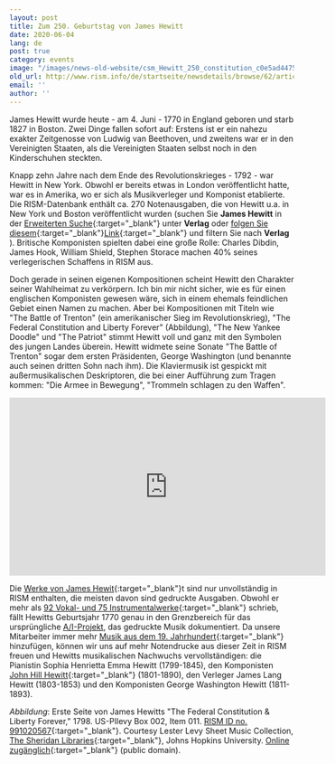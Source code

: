 ```yaml
---
layout: post
title: Zum 250. Geburtstag von James Hewitt
date: 2020-06-04
lang: de
post: true
category: events
image: "/images/news-old-website/csm_Hewitt_250_constitution_c0e5ad4475.jpg"
old_url: http://www.rism.info/de/startseite/newsdetails/browse/62/article/64/james-hewitt-at-250.html
email: ''
author: ''
---
```



James Hewitt wurde heute - am 4. Juni - 1770 in England geboren und starb 1827 in Boston. Zwei Dinge fallen sofort auf: Erstens ist er ein nahezu exakter Zeitgenosse von Ludwig van Beethoven, und zweitens war er in den Vereinigten Staaten, als die Vereinigten Staaten selbst noch in den Kinderschuhen steckten.

Knapp zehn Jahre nach dem Ende des Revolutionskrieges - 1792 - war Hewitt in New York. Obwohl er bereits etwas in London veröffentlicht hatte, war es in Amerika, wo er sich als Musikverleger und Komponist etablierte. Die RISM-Datenbank enthält ca. 270 Notenausgaben, die von Hewitt u.a. in New York und Boston veröffentlicht wurden (suchen Sie **James Hewitt** in der [Erweiterten Suche](https://opac.rism.info/advanced-search){:target="_blank"} unter **Verlag** oder [folgen Sie diesem](https://opac.rism.info/search?View=rism&q=James+Hewitt){:target="_blank"}[Link](https://opac.rism.info/search?View=rism&q=James+Hewitt){:target="_blank"} und filtern Sie nach **Verlag** ). Britische Komponisten spielten dabei eine große Rolle: Charles Dibdin, James Hook, William Shield, Stephen Storace machen 40% seines verlegerischen Schaffens in RISM aus.

Doch gerade in seinen eigenen Kompositionen scheint Hewitt den Charakter seiner Wahlheimat zu verkörpern. Ich bin mir nicht sicher, wie es für einen englischen Komponisten gewesen wäre, sich in einem ehemals feindlichen Gebiet einen Namen zu machen. Aber bei Kompositionen mit Titeln wie "The Battle of Trenton" (ein amerikanischer Sieg im Revolutionskrieg), "The Federal Constitution and Liberty Forever" (Abbildung), "The New Yankee Doodle" und "The Patriot" stimmt Hewitt voll und ganz mit den Symbolen des jungen Landes überein. Hewitt widmete seine Sonate "The Battle of Trenton" sogar dem ersten Präsidenten, George Washington (und benannte auch seinen dritten Sohn nach ihm). Die Klaviermusik ist gespickt mit außermusikalischen Deskriptoren, die bei einer Aufführung zum Tragen kommen: "Die Armee in Bewegung", "Trommeln schlagen zu den Waffen".

<iframe width="560" height="315" src="https://www.youtube.com/embed/EcvY-9CdvrU" frameborder="0" allow="accelerometer; autoplay; encrypted-media; gyroscope; picture-in-picture" allowfullscreen></iframe>



Die [Werke von James Hewit](https://opac.rism.info/search?View=rism&author=hewitt+james){:target="_blank"}t sind nur unvollständig in RISM enthalten, die meisten davon sind gedruckte Ausgaben. Obwohl er mehr als [92 Vokal- und 75 Instrumentalwerke](https://books.google.de/books?id=NeVl_rsKhwsC&lpg=PP1&ots=1ZsN03qMZq&dq=%22James%20Hewitt%3A%20Selected%20Compositions.%22&hl=de&pg=PR7#v=onepage&q=%22James%20Hewitt:%20Selected%20Compositions.%22&f=false){:target="_blank"} schrieb, fällt Hewitts Geburtsjahr 1770 genau in den Grenzbereich für das ursprüngliche [A/I-Projekt](/de/publikationen.html#c36), das gedruckte Musik dokumentiert. Da unsere Mitarbeiter immer mehr [Musik aus dem 19. Jahrhundert](/self_representation/2020/03/12/rism-and-beethoven-and-the-19th-century.html){:target="_blank"} hinzufügen, können wir uns auf mehr Notendrucke aus dieser Zeit in RISM freuen und Hewitts musikalischen Nachwuchs vervollständigen: die Pianistin Sophia Henrietta Emma Hewitt (1799-1845), den Komponisten [John Hill Hewitt](https://opac.rism.info/search?View=rism&q=John+Hill+Hewitt){:target="_blank"} (1801-1890), den Verleger James Lang Hewitt (1803-1853) und den Komponisten George Washington Hewitt (1811-1893).

_Abbildung_: Erste Seite von James Hewitts "The Federal Constitution & Liberty Forever," 1798. US-PIlevy Box 002, Item 011. [RISM ID no. 991020567](https://opac.rism.info/search?id=991020567&View=rism){:target="_blank"}. Courtesy Lester Levy Sheet Music Collection, [The Sheridan Libraries](https://www.library.jhu.edu/){:target="_blank"}, Johns Hopkins University. [Online zugänglich](https://levysheetmusic.mse.jhu.edu/collection/002/011){:target="_blank"} (public domain).



<script type="text/javascript">var switchTo5x=true;</script><script type="text/javascript" src="http://w.sharethis.com/button/buttons.js"></script><script type="text/javascript">stLight.options({publisher: "9b601438-1ce1-49d8-bfd7-9cff5df54c17", doNotHash: false, doNotCopy: false, hashAddressBar: false});</script>